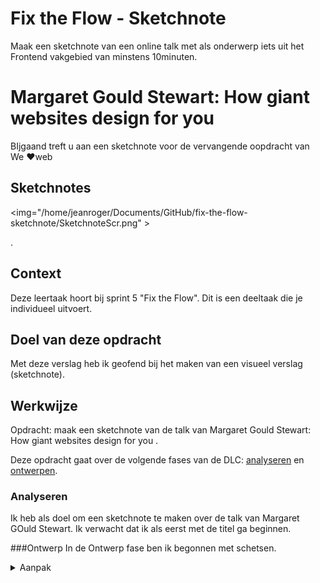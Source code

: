 
# Fix the Flow - Sketchnote

Maak een sketchnote van een online talk met als onderwerp 
iets uit het Frontend vakgebied van minstens 10minuten.

 

# Margaret Gould Stewart: How giant websites design for you 
BIjgaand treft u aan een sketchnote voor de vervangende oopdracht van We
❤️web

## Sketchnotes
<!-- Toon je gemaakte Sketchnotes en geef je plaatje een korte beschrijving -->
<img="/home/jeanroger/Documents/GitHub/fix-the-flow-sketchnote/SketchnoteScr.png" >

 .

## Context

Deze leertaak hoort bij sprint 5 "Fix the Flow". 
Dit is een deeltaak die je individueel uitvoert. 


## Doel van deze opdracht
 
Met deze verslag heb ik geofend bij het maken van een visueel verslag (sketchnote). 


## Werkwijze

Opdracht: maak een sketchnote van de talk van Margaret Gould Stewart: How giant websites design for you .

Deze opdracht gaat over de volgende fases van de DLC: [analyseren](#analyseren) en [ontwerpen](#ontwerpen).

### Analyseren
Ik heb als doel om een sketchnote te maken over de talk 
van Margaret GOuld Stewart. Ik verwacht dat ik als eerst met de titel ga beginnen. 



###Ontwerp 
In de Ontwerp fase ben ik begonnen met schetsen. 
<details>
<summary>Aanpak</summary>

   Voor de talk begint.
   
   Teken het volgende:

1. Een titel (zie hiervoor de oefening tijdens de workshop).
2. Een simpel portretje van de persoon die de talk geeft (zie hiervoor de oefening tijdens de workshop).
3. De datum en tijd.
## Licentie

![GNU GPL V3](https://www.gnu.org/graphics/gplv3-127x51.png)

This work is licensed under [GNU GPLv3](./LICENSE).
